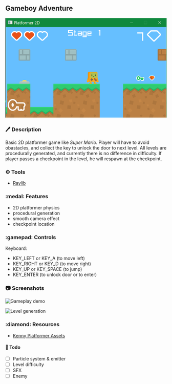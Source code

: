 ## Gameboy Adventure

![Screenshot00](screenshots/Screenshot-platformer00.png "Platformer")

### :pen: Description

Basic 2D platformer game like *Super Mario*. Player will have to avoid obastacles, and collect the key to unlock the door to next level. All levels are procedurally generated, and currently there is no difference in difficulty. If player passes a checkpoint in the level, he will respawn at the checkpoint.

### :gear: Tools

- [Raylib](https://www.raylib.com)

### :medal: Features

 - 2D platformer physics
 - procedural generation
 - smooth camera effect
 - checkpoint location

### :gamepad: Controls

Keyboard:
 - KEY_LEFT or KEY_A (to move left)
 - KEY_RIGHT or KEY_D (to move right)
 - KEY_UP or KEY_SPACE (to jump)
 - KEY_ENTER (to unlock door or to enter)

### :camera: Screenshots

![Gameplay demo](screenshots/demo_gamplay00.gif "Stage 01")

![Level generation](screenshots/demo_gamplay01.gif "Levels")

### :diamond: Resources

- [Kenny Platformer Assets](https://www.kenney.nl/assets/simplified-platformer-pack)


#### :dart: Todo
- [ ] Particle system & emitter
- [ ] Level difficulty
- [ ] SFX
- [ ] Enemy